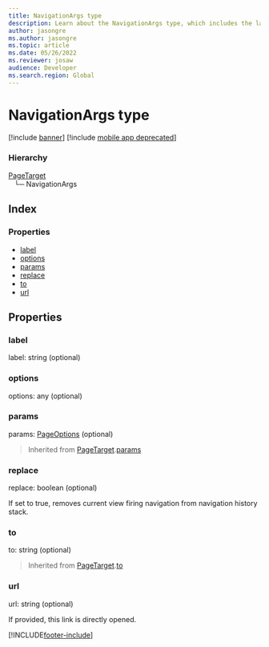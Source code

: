 ```yaml
---
title: NavigationArgs type
description: Learn about the NavigationArgs type, which includes the label, options, params, replace, to, and url properties.
author: jasongre
ms.author: jasongre
ms.topic: article
ms.date: 05/26/2022
ms.reviewer: josaw
audience: Developer
ms.search.region: Global
---
```


# NavigationArgs type

[!include [banner](../../../../includes/banner.md)]
[!include [mobile app deprecated](../../../../includes/mobile-app-deprecation-banner.md)]

### Hierarchy

[PageTarget](view-model-ipage-ipagetarget.md) <br>&nbsp;&nbsp;&nbsp;└─ NavigationArgs <br>

## Index

### Properties

* [label](view-model-ipage-inavigationargs.md#label)
* [options](view-model-ipage-inavigationargs.md#options)
* [params](view-model-ipage-inavigationargs.md#params)
* [replace](view-model-ipage-inavigationargs.md#replace)
* [to](view-model-ipage-inavigationargs.md#to)
* [url](view-model-ipage-inavigationargs.md#url)

## Properties

### label

label: string (optional) 




### options

options: any (optional) 




### params

params: [PageOptions](view-model-ipage-ipageoptions.md) (optional) 



> Inherited from [PageTarget](view-model-ipage-ipagetarget.md).[params](view-model-ipage-ipagetarget.md#params)


### replace

replace: boolean (optional) 

If set to true, removes current view firing navigation from navigation history stack.


### to

to: string (optional) 



> Inherited from [PageTarget](view-model-ipage-ipagetarget.md).[to](view-model-ipage-ipagetarget.md#to)


### url

url: string (optional) 

If provided, this link is directly opened.




[!INCLUDE[footer-include](../../../../../../includes/footer-banner.md)]
